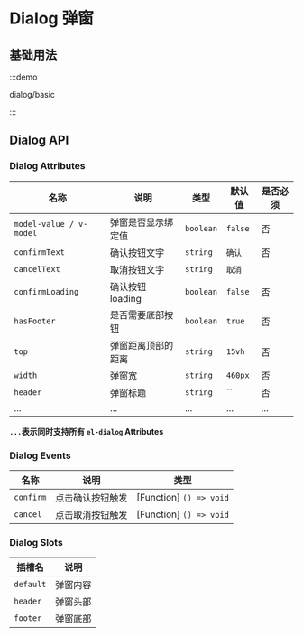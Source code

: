# Dialog 弹窗

## 基础用法

:::demo

dialog/basic

:::

## Dialog API

### Dialog Attributes

| 名称                    | 说明               | 类型      | 默认值  | 是否必须 |
| ----------------------- | ------------------ | --------- | ------- | -------- |
| `model-value / v-model` | 弹窗是否显示绑定值 | `boolean` | `false` | 否       |
| `confirmText`           | 确认按钮文字       | `string`  | `确认`  | 否       |
| `cancelText`            | 取消按钮文字       | `string`  | `取消`  |
| `confirmLoading`        | 确认按钮 loading   | `boolean` | `false` | 否       |
| `hasFooter`             | 是否需要底部按钮   | `boolean` | `true`  | 否       |
| `top`                   | 弹窗距离顶部的距离 | `string`  | `15vh`  | 否       |
| `width`                 | 弹窗宽             | `string`  | `460px` | 否       |
| `header`                | 弹窗标题           | `string`  | ``      | 否       |
| ...                     | ...                | ...       | ...     | ...      |

**`...`表示同时支持所有 `el-dialog` Attributes**

### Dialog Events

| 名称      | 说明             | 类型                    |
| --------- | ---------------- | ----------------------- |
| `confirm` | 点击确认按钮触发 | [Function] `() => void` |
| `cancel`  | 点击取消按钮触发 | [Function] `() => void` |

### Dialog Slots

| 插槽名    | 说明     |
| --------- | -------- |
| `default` | 弹窗内容 |
| `header`  | 弹窗头部 |
| `footer`  | 弹窗底部 |

